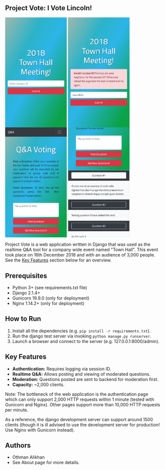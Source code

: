 Project Vote: I Vote Lincoln!
-----------------------------
<p>
  <img align="middle" width=200 src="assets/splash_1.png">
  <img align="middle" width=200 src="assets/splash_2.png">
  <img align="middle" width=200 src="assets/main_1.png">
  <img align="middle" width=200 src="assets/main_2.png">
</p>


Project Vote is a web application written in Django that was used as the 
realtime Q&A tool for a company wide event named "Town Hall". This
event took place on 16th December 2018 and with an audience of 3,000 people.
See the [Key Features](#Key-Features) section below for an overview.


Prerequisites
-------------
- Python 3+ (see requirements.txt file)
- Django 2.1.4+
- Gunicorn 19.9.0 (only for deployment)
- Nginx 1.14.2+ (only for deployment)


How to Run
----------
1. Install all the dependencies (e.g. `pip install -r requirements.txt`).
2. Run the django test server via invoking `python manage.py runserver`.
3. Launch a browser and connect to the server (e.g. 127.0.0.1:8000/admin).


Key Features
------------
- **Authentication:** Requires logging via session ID.
- **Realtime Q&A:** Allows posting and viewing of moderated questions.
- **Moderation:** Questions posted are sent to backend for moderation first.
- **Capacity:** ~2,000 clients. 

Note: The bottleneck of the web application is the authentication page which 
can only support 2,000 HTTP requests within 1 minute (tested with Gunicorn
and Nginx). Other pages support more than 10,000 HTTP requests per minute.

As a reference, the django development server can support around 1500 clients 
(though it is ill advised to use the development server for production! Use 
Nginx with Gunicorn instead).


Authors
-------
- Othman Alikhan
- See About page for more details.

